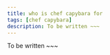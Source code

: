 ```yaml
---
title: who is chef capybara for
tags: [chef capybara]
description: To be written ~~~
---
```


To be written ~~~